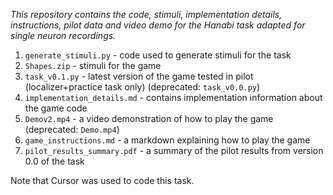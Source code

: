 *This repository contains the code, stimuli, implementation details, instructions, pilot data and video demo for the Hanabi task adapted for single neuron recordings.*
1. `generate_stimuli.py` - code used to generate stimuli for the task
2. `Shapes.zip` - stimuli for the game
3. `task_v0.1.py` - latest version of the game tested in pilot (localizer+practice task only) (deprecated: `task_v0.0.py`)
4. `implementation_details.md` - contains implementation information about the game code
5. `Demov2.mp4` - a video demonstration of how to play the game (deprecated: `Demo.mp4`)
6. `game_instructions.md` - a markdown explaining how to play the game
7. `pilot_results_summary.pdf` - a summary of the pilot results from version 0.0 of the task

Note that Cursor was used to code this task.

